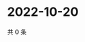 # 2022-10-20

共 0 条

<!-- BEGIN WEIBO -->
<!-- 最后更新时间 Thu Oct 20 2022 18:24:22 GMT+0800 (China Standard Time) -->

<!-- END WEIBO -->
